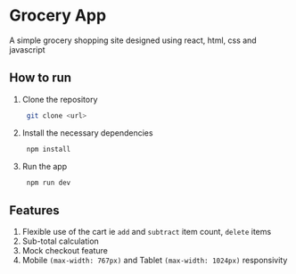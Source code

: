 # Grocery App

A simple grocery shopping site designed using react, html, css and javascript

## How to run
1. Clone the repository
   ```bash
    git clone <url>
   ```
2. Install the necessary dependencies
   ```bash
    npm install
   ```
3. Run the app
   ```bash
    npm run dev
   ```

## Features
1. Flexible use of the cart ie `add` and `subtract` item count, `delete` items
2. Sub-total calculation
3. Mock checkout feature
4. Mobile `(max-width: 767px)` and Tablet `(max-width: 1024px)` responsivity
